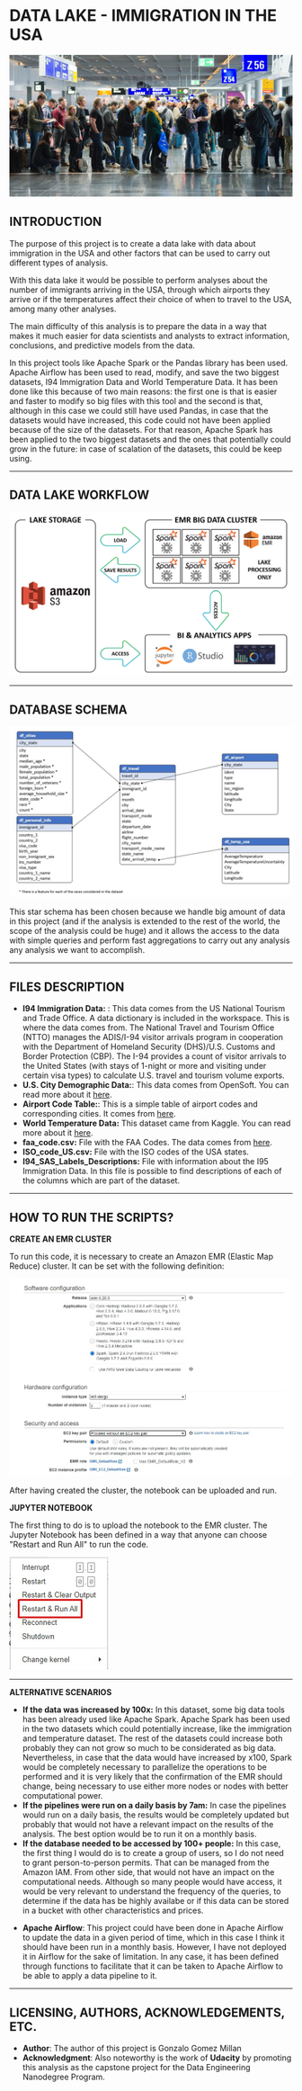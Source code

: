 # **DATA LAKE - IMMIGRATION IN THE USA**

![](images/immigration_usa.jpg)

## **INTRODUCTION**

The purpose of this project is to create a data lake with data about immigration in the USA and other factors that can be used to carry out different types of analysis. 

With this data lake it would be possible to perform analyses about the number of immigrants arriving in the USA, through which airports they arrive or if the temperatures affect their choice of when to travel to the USA, among many other analyses.

The main difficulty of this analysis is to prepare the data in a way that makes it much easier for data scientists and analysts to extract information, conclusions, and predictive models from the data.

In this project tools like Apache Spark or the Pandas library has been used. Apache Airflow has been used to read, modify, and save the two biggest datasets, I94 Immigration Data and World Temperature Data. It has been done like this because of two main reasons: the first one is that is easier and faster to modify so big files with this tool and the second is that, although in this case we could still have used Pandas, in case that the datasets would have increased, this code could not have been applied because of the size of the datasets. For that reason, Apache Spark has been applied to the two biggest datasets and the ones that potentially could grow in the future: in case of scalation of the datasets, this could be keep using.

---

## **DATA LAKE WORKFLOW**

![](images/Data_Lake_Sparkify_Workflow.png)

---

## **DATABASE SCHEMA**

![](images/DataLake_Immigration_USA_Structure.jpg)

This star schema has been chosen because we handle big amount of data in this project (and if the analysis is extended to the rest of the world, the scope of the analysis could be huge) and it allows the access to the data with simple queries and perform fast aggregations to carry out any analysis any analysis we want to accomplish.

---

## **FILES DESCRIPTION**
- **I94 Immigration Data:** : This data comes from the US National Tourism and Trade Office. A data dictionary is included in the workspace. This is where the data comes from. The National Travel and Tourism Office (NTTO) manages the ADIS/I-94 visitor arrivals program in cooperation with the Department of Homeland Security (DHS)/U.S. Customs and Border Protection (CBP). The I-94 provides a count of visitor arrivals to the United States (with stays of 1-night or more and visiting under certain visa types) to calculate U.S. travel and tourism volume exports.  
- **U.S. City Demographic Data:**: This data comes from OpenSoft. You can read more about it [here](https://public.opendatasoft.com/explore/dataset/us-cities-demographics/export/).
- **Airport Code Table:**: This is a simple table of airport codes and corresponding cities. It comes from [here](https://datahub.io/core/airport-codes#data).
- **World Temperature Data:**  This dataset came from Kaggle. You can read more about it [here](https://www.kaggle.com/datasets/berkeleyearth/climate-change-earth-surface-temperature-data).
- **faa_code.csv:** File with the FAA Codes. The data comes from [here](https://www.faa.gov/air_traffic/flight_info/aeronav/aero_data/Loc_ID_Search/Encodes_Decodes/).
- **ISO_code_US.csv:** File with the ISO codes of the USA states.
- **I94_SAS_Labels_Descriptions:** File with information about the I95 Immigration Data. In this file is possible to find descriptions of each of the columns which are part of the dataset.

---

## **HOW TO RUN THE SCRIPTS?**

**CREATE AN EMR CLUSTER**

To run this code, it is necessary to create an Amazon EMR (Elastic Map Reduce) cluster. It can be set with the following definition:

![](images/emr_cluster_config.jpg)

After having created the cluster, the notebook can be uploaded and run.

**JUPYTER NOTEBOOK**

The first thing to do is to upload the notebook to the EMR cluster. The Jupyter Notebook has been defined in a way that anyone can choose "Restart and Run All" to run the code.

![](images/run_jupyter_notebook.jpg)

---

**ALTERNATIVE SCENARIOS**

* **If the data was increased by 100x:** In this dataset, some big data tools has been already used like Apache Spark. Apache Spark has been used in the two datasets which could potentially increase, like the immigration and temperature dataset. The rest of the datasets could increase both probably they can not grow so much to be considerated as big data. Nevertheless, in case that the data would have increased by x100, Spark would be completely necessary to parallelize the operations to be performed and it is very likely that the confirmation of the EMR should change, being necessary to use either more nodes or nodes with better computational power.
* **If the pipelines were run on a daily basis by 7am:** In case the pipelines would run on a daily basis, the results would be completely updated but probably that would not have a relevant impact on the results of the analysis. The best option would be to run it on a monthly basis.
* **If the database needed to be accessed by 100+ people:** In this case, the first thing I would do is to create a group of users, so I do not need to grant person-to-person permits. That can be managed from the Amazon IAM. From other side, that would not have an impact on the computational needs. Although so many people would have access, it would be very relevant to understand the frequency of the queries, to determine if the data has be highly availabe or if this data can be stored in a bucket with other characteristics and prices. 
- **Apache Airflow**: This project could have been done in Apache Airflow to update the data in a given period of time, which in this case I think it should have been run in a monthly basis. However, I have not deployed it in Airflow for the sake of limitation. In any case, it has been defined through functions to facilitate that it can be taken to Apache Airflow to be able to apply a data pipeline to it.

---
## **LICENSING, AUTHORS, ACKNOWLEDGEMENTS, ETC.**
- **Author**: The author of this project is Gonzalo Gomez Millan
- **Acknowledgment**: Also noteworthy is the work of **Udacity** by promoting  this analysis as the capstone project for the Data Engineering Nanodegree Program.